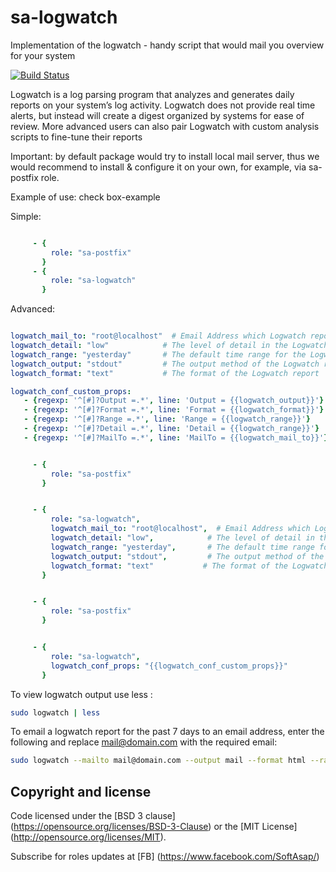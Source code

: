 sa-logwatch
===========

Implementation of the logwatch - handy script that would mail you overview for your system

[![Build Status](https://travis-ci.org/softasap/sa-logwatch.svg?branch=master)](https://travis-ci.org/softasap/sa-logwatch)


Logwatch is a log parsing program that analyzes and generates daily reports on your system’s log activity. Logwatch does not provide real time alerts, but instead will create a digest organized by systems for ease of review. More advanced users can also pair Logwatch with custom analysis scripts to fine-tune their reports

Important: by default package would try to install local mail server, thus we would recommend to install & configure it on your own,
for example, via sa-postfix role.


Example of use: check box-example

Simple:

```YAML

     - {
         role: "sa-postfix"
       } 
     - {
         role: "sa-logwatch"
       }

```


Advanced:

```YAML

logwatch_mail_to: "root@localhost"  # Email Address which Logwatch reports to                                                                                                                               
logwatch_detail: "low"            # The level of detail in the Logwatch report
logwatch_range: "yesterday"       # The default time range for the Logwatch report
logwatch_output: "stdout"         # The output method of the Logwatch report
logwatch_format: "text"           # The format of the Logwatch report

logwatch_conf_custom_props:
   - {regexp: '^[#]?Output =.*', line: 'Output = {{logwatch_output}}'}
   - {regexp: '^[#]?Format =.*', line: 'Format = {{logwatch_format}}'}                                                                                                                                      
   - {regexp: '^[#]?Range =.*', line: 'Range = {{logwatch_range}}'}
   - {regexp: '^[#]?Detail =.*', line: 'Detail = {{logwatch_range}}'}
   - {regexp: '^[#]?MailTo =.*', line: 'MailTo = {{logwatch_mail_to}}'}


```

```YAML

     - {
         role: "sa-postfix"
       }


     - {
         role: "sa-logwatch",
         logwatch_mail_to: "root@localhost",  # Email Address which Logwatch reports to
         logwatch_detail: "low",            # The level of detail in the Logwatch report
         logwatch_range: "yesterday",       # The default time range for the Logwatch report
         logwatch_output: "stdout",         # The output method of the Logwatch report
         logwatch_format: "text"           # The format of the Logwatch report
       }

```

```YAML

     - {
         role: "sa-postfix"
       }


     - {
         role: "sa-logwatch",
         logwatch_conf_props: "{{logwatch_conf_custom_props}}"
       }


```


To view logwatch output use less :
```bash
sudo logwatch | less
```

To email a logwatch report for the past 7 days to an email address, enter the following and replace mail@domain.com with the required email:

```bash
sudo logwatch --mailto mail@domain.com --output mail --format html --range 'between -7 days and today' 
```


Copyright and license
---------------------


Code licensed under the [BSD 3 clause] (https://opensource.org/licenses/BSD-3-Clause) or the [MIT License] (http://opensource.org/licenses/MIT).

Subscribe for roles updates at [FB] (https://www.facebook.com/SoftAsap/)
